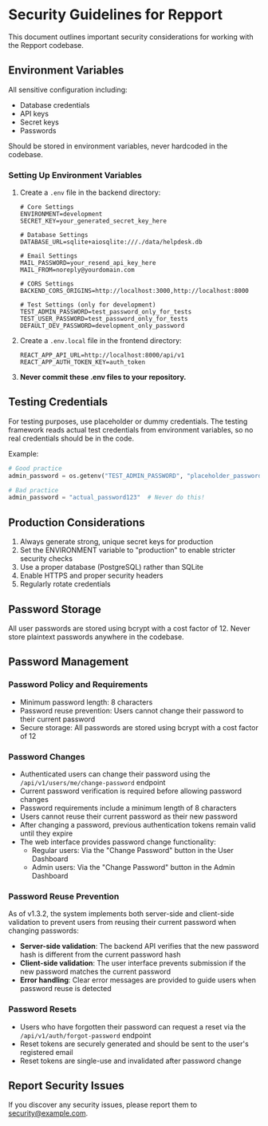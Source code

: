 # Security Guidelines for Repport

This document outlines important security considerations for working with the Repport codebase.

## Environment Variables

All sensitive configuration including:
- Database credentials
- API keys
- Secret keys
- Passwords

Should be stored in environment variables, never hardcoded in the codebase.

### Setting Up Environment Variables

1. Create a `.env` file in the backend directory:
   ```
   # Core Settings
   ENVIRONMENT=development
   SECRET_KEY=your_generated_secret_key_here
   
   # Database Settings
   DATABASE_URL=sqlite+aiosqlite:///./data/helpdesk.db
   
   # Email Settings
   MAIL_PASSWORD=your_resend_api_key_here
   MAIL_FROM=noreply@yourdomain.com
   
   # CORS Settings
   BACKEND_CORS_ORIGINS=http://localhost:3000,http://localhost:8000
   
   # Test Settings (only for development)
   TEST_ADMIN_PASSWORD=test_password_only_for_tests
   TEST_USER_PASSWORD=test_password_only_for_tests
   DEFAULT_DEV_PASSWORD=development_only_password
   ```

2. Create a `.env.local` file in the frontend directory:
   ```
   REACT_APP_API_URL=http://localhost:8000/api/v1
   REACT_APP_AUTH_TOKEN_KEY=auth_token
   ```

3. **Never commit these .env files to your repository.**

## Testing Credentials

For testing purposes, use placeholder or dummy credentials. The testing framework reads actual test credentials from environment variables, so no real credentials should be in the code.

Example:
```python
# Good practice
admin_password = os.getenv("TEST_ADMIN_PASSWORD", "placeholder_password")

# Bad practice
admin_password = "actual_password123"  # Never do this!
```

## Production Considerations

1. Always generate strong, unique secret keys for production
2. Set the ENVIRONMENT variable to "production" to enable stricter security checks
3. Use a proper database (PostgreSQL) rather than SQLite
4. Enable HTTPS and proper security headers
5. Regularly rotate credentials

## Password Storage

All user passwords are stored using bcrypt with a cost factor of 12. Never store plaintext passwords anywhere in the codebase.

## Password Management

### Password Policy and Requirements
- Minimum password length: 8 characters
- Password reuse prevention: Users cannot change their password to their current password
- Secure storage: All passwords are stored using bcrypt with a cost factor of 12

### Password Changes
- Authenticated users can change their password using the `/api/v1/users/me/change-password` endpoint
- Current password verification is required before allowing password changes
- Password requirements include a minimum length of 8 characters
- Users cannot reuse their current password as their new password
- After changing a password, previous authentication tokens remain valid until they expire
- The web interface provides password change functionality:
  - Regular users: Via the "Change Password" button in the User Dashboard
  - Admin users: Via the "Change Password" button in the Admin Dashboard

### Password Reuse Prevention
As of v1.3.2, the system implements both server-side and client-side validation to prevent users from reusing their current password when changing passwords:

- **Server-side validation**: The backend API verifies that the new password hash is different from the current password hash
- **Client-side validation**: The user interface prevents submission if the new password matches the current password
- **Error handling**: Clear error messages are provided to guide users when password reuse is detected

### Password Resets
- Users who have forgotten their password can request a reset via the `/api/v1/auth/forgot-password` endpoint
- Reset tokens are securely generated and should be sent to the user's registered email
- Reset tokens are single-use and invalidated after password change

## Report Security Issues

If you discover any security issues, please report them to [security@example.com](mailto:security@example.com). 